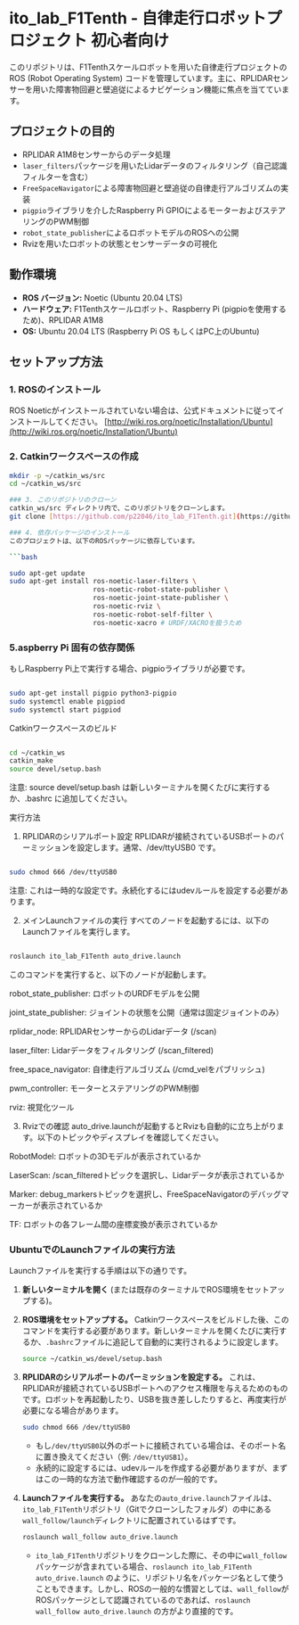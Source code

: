 # ito_lab_F1Tenth - 自律走行ロボットプロジェクト 初心者向け

このリポジトリは、F1Tenthスケールロボットを用いた自律走行プロジェクトのROS (Robot Operating System) コードを管理しています。主に、RPLIDARセンサーを用いた障害物回避と壁追従によるナビゲーション機能に焦点を当てています。

## プロジェクトの目的

* RPLIDAR A1M8センサーからのデータ処理
* `laser_filters`パッケージを用いたLidarデータのフィルタリング（自己認識フィルターを含む）
* `FreeSpaceNavigator`による障害物回避と壁追従の自律走行アルゴリズムの実装
* `pigpio`ライブラリを介したRaspberry Pi GPIOによるモーターおよびステアリングのPWM制御
* `robot_state_publisher`によるロボットモデルのROSへの公開
* Rvizを用いたロボットの状態とセンサーデータの可視化

## 動作環境

* **ROS バージョン:** Noetic (Ubuntu 20.04 LTS)
* **ハードウェア:** F1Tenthスケールロボット、Raspberry Pi (pigpioを使用するため)、RPLIDAR A1M8
* **OS:** Ubuntu 20.04 LTS (Raspberry Pi OS もしくはPC上のUbuntu)

## セットアップ方法

### 1. ROSのインストール

ROS Noeticがインストールされていない場合は、公式ドキュメントに従ってインストールしてください。
[http://wiki.ros.org/noetic/Installation/Ubuntu](http://wiki.ros.org/noetic/Installation/Ubuntu)

### 2. Catkinワークスペースの作成

```bash
mkdir -p ~/catkin_ws/src
cd ~/catkin_ws/src

### 3. このリポジトリのクローン
catkin_ws/src ディレクトリ内で、このリポジトリをクローンします。
git clone [https://github.com/p22046/ito_lab_F1Tenth.git](https://github.com/p22046/ito_lab_F1Tenth.git)

### 4. 依存パッケージのインストール
このプロジェクトは、以下のROSパッケージに依存しています。

```bash

sudo apt-get update
sudo apt-get install ros-noetic-laser-filters \
                     ros-noetic-robot-state-publisher \
                     ros-noetic-joint-state-publisher \
                     ros-noetic-rviz \
                     ros-noetic-robot-self-filter \
                     ros-noetic-xacro # URDF/XACROを扱うため
```
### 5.aspberry Pi 固有の依存関係
もしRaspberry Pi上で実行する場合、pigpioライブラリが必要です。

```bash

sudo apt-get install pigpio python3-pigpio
sudo systemctl enable pigpiod
sudo systemctl start pigpiod
```
 Catkinワークスペースのビルド
```bash

cd ~/catkin_ws
catkin_make
source devel/setup.bash
```
注意: source devel/setup.bash は新しいターミナルを開くたびに実行するか、.bashrc に追加してください。

実行方法
1. RPLIDARのシリアルポート設定
RPLIDARが接続されているUSBポートのパーミッションを設定します。通常、/dev/ttyUSB0 です。

```bash

sudo chmod 666 /dev/ttyUSB0
```
注意: これは一時的な設定です。永続化するにはudevルールを設定する必要があります。

2. メインLaunchファイルの実行
すべてのノードを起動するには、以下のLaunchファイルを実行します。

```bash

roslaunch ito_lab_F1Tenth auto_drive.launch
```
このコマンドを実行すると、以下のノードが起動します。

robot_state_publisher: ロボットのURDFモデルを公開

joint_state_publisher: ジョイントの状態を公開（通常は固定ジョイントのみ）

rplidar_node: RPLIDARセンサーからのLidarデータ (/scan)

laser_filter: Lidarデータをフィルタリング (/scan_filtered)

free_space_navigator: 自律走行アルゴリズム (/cmd_velをパブリッシュ)

pwm_controller: モーターとステアリングのPWM制御

rviz: 視覚化ツール

3. Rvizでの確認
auto_drive.launchが起動するとRvizも自動的に立ち上がります。以下のトピックやディスプレイを確認してください。

RobotModel: ロボットの3Dモデルが表示されているか

LaserScan: /scan_filteredトピックを選択し、Lidarデータが表示されているか

Marker: debug_markersトピックを選択し、FreeSpaceNavigatorのデバッグマーカーが表示されているか

TF: ロボットの各フレーム間の座標変換が表示されているか


### UbuntuでのLaunchファイルの実行方法

Launchファイルを実行する手順は以下の通りです。

1.  **新しいターミナルを開く** (または既存のターミナルでROS環境をセットアップする)。

2.  **ROS環境をセットアップする。**
    Catkinワークスペースをビルドした後、このコマンドを実行する必要があります。新しいターミナルを開くたびに実行するか、`.bashrc`ファイルに追記して自動的に実行されるように設定します。

    ```bash
    source ~/catkin_ws/devel/setup.bash
    ```

3.  **RPLIDARのシリアルポートのパーミッションを設定する。**
    これは、RPLIDARが接続されているUSBポートへのアクセス権限を与えるためのものです。ロボットを再起動したり、USBを抜き差ししたりすると、再度実行が必要になる場合があります。

    ```bash
    sudo chmod 666 /dev/ttyUSB0
    ```
    * もし`/dev/ttyUSB0`以外のポートに接続されている場合は、そのポート名に置き換えてください（例: `/dev/ttyUSB1`）。
    * 永続的に設定するには、udevルールを作成する必要がありますが、まずはこの一時的な方法で動作確認するのが一般的です。

4.  **Launchファイルを実行する。**
    あなたの`auto_drive.launch`ファイルは、`ito_lab_F1Tenth`リポジトリ（Gitでクローンしたフォルダ）の中にある`wall_follow/launch`ディレクトリに配置されているはずです。

    ```bash
    roslaunch wall_follow auto_drive.launch
    ```
    * `ito_lab_F1Tenth`リポジトリをクローンした際に、その中に`wall_follow`パッケージが含まれている場合、`roslaunch ito_lab_F1Tenth auto_drive.launch` のように、リポジトリ名をパッケージ名として使うこともできます。しかし、ROSの一般的な慣習としては、`wall_follow`がROSパッケージとして認識されているのであれば、`roslaunch wall_follow auto_drive.launch` の方がより直接的です。




                     
